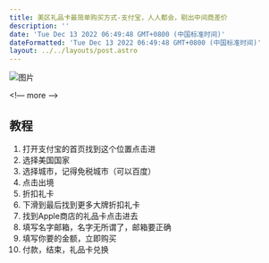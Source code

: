 ```yaml
---
title: 美区礼品卡最简单购买方式-支付宝，人人都会，剔出中间商差价
description: ''
date: 'Tue Dec 13 2022 06:49:48 GMT+0800 (中国标准时间)'
dateFormatted: 'Tue Dec 13 2022 06:49:48 GMT+0800 (中国标准时间)'
layout: ../../layouts/post.astro
---
```

![图片](/assets/9photo.jpeg)

<!— more —>
## 教程

1. 打开支付宝的首页找到这个位置点击进
2. 选择美国国家
3. 选择城市，记得免税城市（可以百度）
4. 点击出境
5. 折扣礼卡
6. 下滑到最后找到更多大牌折扣礼卡
7. 找到Apple商店的礼品卡点击进去
8. 填写名字邮箱，名字无所谓了，邮箱要正确
9. 填写你要的金额，立即购买
10. 付款，结束，礼品卡兑换
